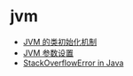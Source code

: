 # jvm

- [JVM 的类初始化机制](http://liujiacai.net/blog/2014/07/12/order-of-initialization-in-java/)
- [JVM 参数设置](http://unixboy.iteye.com/blog/174173)
- [StackOverflowError in Java](https://examples.javacodegeeks.com/java-basics/exceptions/java-lang-stackoverflowerror-how-to-solve-stackoverflowerror/)